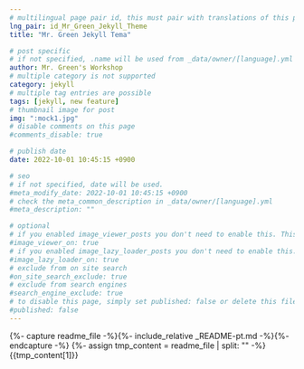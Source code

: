 ```yaml
---
# multilingual page pair id, this must pair with translations of this page. (This name must be unique)
lng_pair: id_Mr_Green_Jekyll_Theme
title: "Mr. Green Jekyll Tema"

# post specific
# if not specified, .name will be used from _data/owner/[language].yml
author: Mr. Green's Workshop
# multiple category is not supported
category: jekyll
# multiple tag entries are possible
tags: [jekyll, new feature]
# thumbnail image for post
img: ":mock1.jpg"
# disable comments on this page
#comments_disable: true

# publish date
date: 2022-10-01 10:45:15 +0900

# seo
# if not specified, date will be used.
#meta_modify_date: 2022-10-01 10:45:15 +0900
# check the meta_common_description in _data/owner/[language].yml
#meta_description: ""

# optional
# if you enabled image_viewer_posts you don't need to enable this. This is only if image_viewer_posts = false
#image_viewer_on: true
# if you enabled image_lazy_loader_posts you don't need to enable this. This is only if image_lazy_loader_posts = false
#image_lazy_loader_on: true
# exclude from on site search
#on_site_search_exclude: true
# exclude from search engines
#search_engine_exclude: true
# to disable this page, simply set published: false or delete this file
#published: false
---
```


{%- capture readme_file -%}{%- include_relative _README-pt.md -%}{%- endcapture -%}
{%- assign tmp_content = readme_file | split: "<!-- readme -->" -%}
{{tmp_content[1]}}
